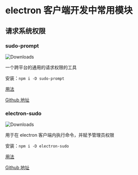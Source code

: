 # electron 客户端开发中常用模块

## 请求系统权限

### sudo-prompt
![Downloads](https://img.shields.io/npm/dm/sudo-prompt.svg)

一个跨平台的通用的请求权限的工具

安装：`npm i -D sudo-prompt`

[用法](https://github.com/jorangreef/sudo-prompt#usage)

[Github 地址](https://github.com/jorangreef/sudo-prompt)

### electron-sudo
![Downloads](https://img.shields.io/npm/dm/electron-sudo.svg)

用于在 electron 客户端内执行命令，并赋予管理员权限

安装：`npm i -D electron-sudo`

[用法](https://github.com/automation-stack/electron-sudo#usage)

[Github 地址](https://github.com/automation-stack/electron-sudo)